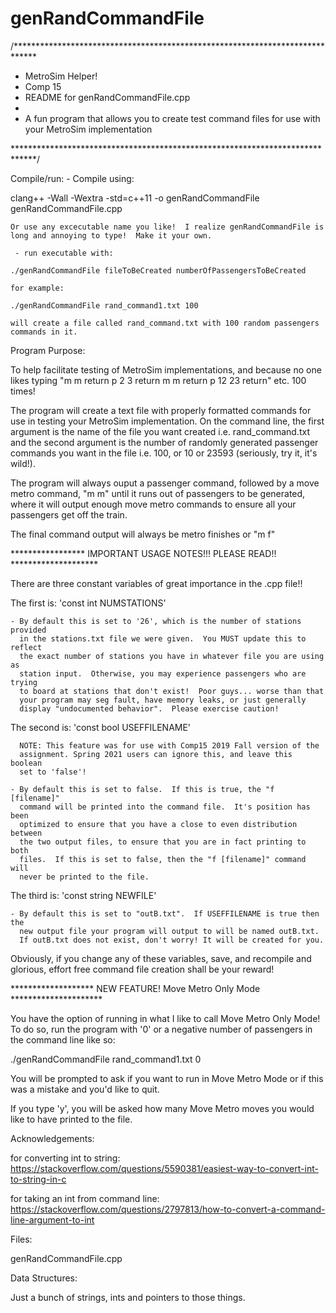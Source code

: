 # genRandCommandFile
/*****************************************************************************
* MetroSim Helper! 
* Comp 15
* README for genRandCommandFile.cpp
*
* A fun program that allows you to create test command files for use with your MetroSim implementation

*****************************************************************************/

Compile/run:
     - Compile using:

clang++ -Wall -Wextra -std=c++11 -o genRandCommandFile genRandCommandFile.cpp
    
    Or use any excecutable name you like!  I realize genRandCommandFile is 
    long and annoying to type!  Make it your own.

     - run executable with:
        
    ./genRandCommandFile fileToBeCreated numberOfPassengersToBeCreated

    for example:

    ./genRandCommandFile rand_command1.txt 100

    will create a file called rand_command.txt with 100 random passengers
    commands in it.


Program Purpose:

To help facilitate testing of MetroSim implementations, and because no one likes
typing "m m return p 2 3 return m m return p 12 23 return" etc. 100 times!

The program will create a text file with properly formatted commands for use
in testing your MetroSim implementation.  On the command line, the first 
argument is the name of the file you want created i.e. rand_command.txt and 
the second argument is the number of randomly generated passenger commands
you want in the file i.e. 100, or 10 or 23593 (seriously, try it, it's wild!).

The program will always ouput a passenger command, followed by a move metro 
command, "m m" until it runs out of passengers to be generated, where it will 
output enough move metro commands to ensure all your passengers get off the
train.

The final command output will always be metro finishes or "m f"

***************** IMPORTANT USAGE NOTES!!! PLEASE READ!! ********************

There are three constant variables of great importance in the .cpp file!!

The first is: 'const int NUMSTATIONS' 

    - By default this is set to '26', which is the number of stations provided
      in the stations.txt file we were given.  You MUST update this to reflect
      the exact number of stations you have in whatever file you are using as
      station input.  Otherwise, you may experience passengers who are trying
      to board at stations that don't exist!  Poor guys... worse than that
      your program may seg fault, have memory leaks, or just generally 
      display "undocumented behavior".  Please exercise caution! 

The second is: 'const bool USEFFILENAME'

      NOTE: This feature was for use with Comp15 2019 Fall version of the 
      assignment. Spring 2021 users can ignore this, and leave this boolean
      set to 'false'!

    - By default this is set to false.  If this is true, the "f [filename]" 
      command will be printed into the command file.  It's position has been
      optimized to ensure that you have a close to even distribution between
      the two output files, to ensure that you are in fact printing to both
      files.  If this is set to false, then the "f [filename]" command will
      never be printed to the file.

The third is: 'const string NEWFILE'

    - By default this is set to "outB.txt".  If USEFFILENAME is true then the
      new output file your program will output to will be named outB.txt.  
      If outB.txt does not exist, don't worry! It will be created for you.

Obviously, if you change any of these variables, save, and recompile and
glorious, effort free command file creation shall be your reward!


******************* NEW FEATURE! Move Metro Only Mode *********************

You have the option of running in what I like to call Move Metro Only Mode!
To do so, run the program with '0' or a negative number of passengers in
the command line like so:

./genRandCommandFile rand_command1.txt 0

You will be prompted to ask if you want to run in Move Metro Mode or if this
was a mistake and you'd like to quit.

If you type 'y', you will be asked how many Move Metro moves you would like 
to have printed to the file.  


Acknowledgements: 

for converting int to string: 
https://stackoverflow.com/questions/5590381/easiest-way-to-convert-int-to-string-in-c

for taking an int from command line:
https://stackoverflow.com/questions/2797813/how-to-convert-a-command-line-argument-to-int


Files: 

genRandCommandFile.cpp

Data Structures:

Just a bunch of strings, ints and pointers to those things.

